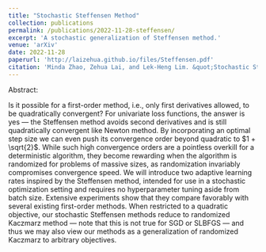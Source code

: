 ```yaml
---
title: "Stochastic Steffensen Method"
collection: publications
permalink: /publications/2022-11-28-steffensen/
excerpt: 'A stochastic generalization of Steffensen method.'
venue: 'arXiv'
date: 2022-11-28
paperurl: 'http://laizehua.github.io/files/Steffensen.pdf'
citation: 'Minda Zhao, Zehua Lai, and Lek-Heng Lim. &quot;Stochastic Steffensen Method.&quot; preprint (2022).'
---
```

Abstract:

Is it possible for a first-order method, i.e., only first derivatives allowed, to be quadratically
convergent? For univariate loss functions, the answer is yes — the Steffensen method avoids
second derivatives and is still quadratically convergent like Newton method. By incorporating an
optimal step size we can even push its convergence order beyond quadratic to $1 + \sqrt{2}$.
While such high convergence orders are a pointless overkill for a deterministic algorithm, they become
rewarding when the algorithm is randomized for problems of massive sizes, as randomization
invariably compromises convergence speed. We will introduce two adaptive learning rates inspired
by the Steffensen method, intended for use in a stochastic optimization setting and requires no
hyperparameter tuning aside from batch size. Extensive experiments show that they compare favorably
with several existing first-order methods. When restricted to a quadratic objective, our
stochastic Steffensen methods reduce to randomized Kaczmarz method — note that this is not true
for SGD or SLBFGS — and thus we may also view our methods as a generalization of randomized
Kaczmarz to arbitrary objectives.
